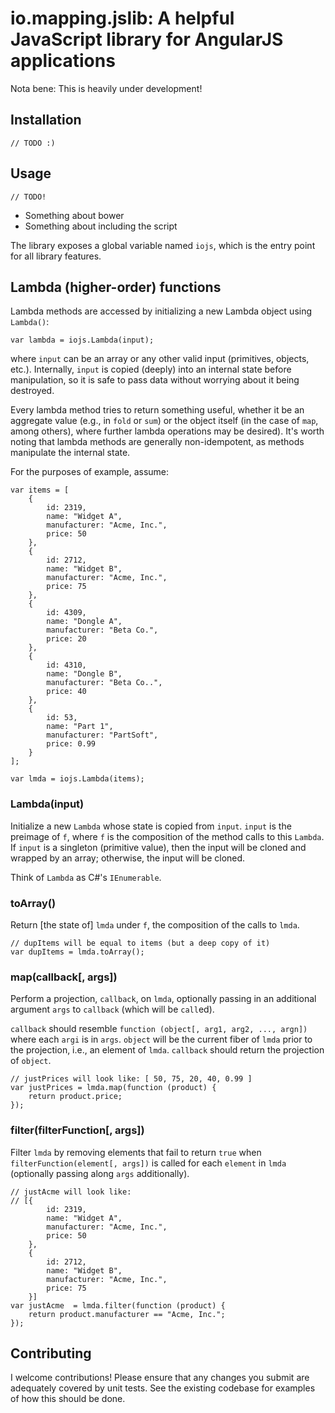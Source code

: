 # io.mapping.jslib: A helpful JavaScript library for AngularJS applications

Nota bene: This is heavily under development!

## Installation

```
// TODO :)
```

## Usage

```
// TODO!
```

* Something about bower
* Something about including the script

The library exposes a global variable named `iojs`, which is the entry point for all library features.

## Lambda (higher-order) functions

Lambda methods are accessed by initializing a new Lambda object using `Lambda()`:

```
var lambda = iojs.Lambda(input);
```

where `input` can be an array or any other valid input (primitives, objects, etc.). Internally, `input` is copied
(deeply) into an internal state before manipulation, so it is safe to pass data without worrying about it being
destroyed.

Every lambda method tries to return something useful, whether it be an aggregate value (e.g., in `fold` or `sum`) or
the object itself (in the case of `map`, among others), where further lambda operations may be desired). It's worth
noting that lambda methods are generally non-idempotent, as methods manipulate the internal state.

For the purposes of example, assume:

```
var items = [
	{
		id: 2319,
		name: "Widget A",
		manufacturer: "Acme, Inc.",
		price: 50
	},
	{
		id: 2712,
		name: "Widget B",
		manufacturer: "Acme, Inc.",
		price: 75
	},
	{
		id: 4309,
		name: "Dongle A",
		manufacturer: "Beta Co.",
		price: 20
	},
	{
		id: 4310,
		name: "Dongle B",
		manufacturer: "Beta Co..",
		price: 40
	},
	{
		id: 53,
		name: "Part 1",
		manufacturer: "PartSoft",
		price: 0.99
	}
];

var lmda = iojs.Lambda(items);
```

### Lambda(input)

Initialize a new `Lambda` whose state is copied from `input`. `input` is the preimage of `f`, where `f` is the
composition of the method calls to this `Lambda`. If `input` is a singleton (primitive value), then the input will
be cloned and wrapped by an array; otherwise, the input will be cloned.

Think of `Lambda` as C#'s `IEnumerable`.

### toArray()

Return \[the state of\] `lmda` under `f`, the composition of the calls to `lmda`.

```
// dupItems will be equal to items (but a deep copy of it)
var dupItems = lmda.toArray();
```

### map(callback\[, args\])

Perform a projection, `callback`, on `lmda`, optionally passing in an additional argument `args` to `callback` (which
will be `call`ed).

`callback` should resemble `function (object[, arg1, arg2, ..., argn])` where each `argi` is in `args`.
`object` will be the current fiber of `lmda` prior to the projection, i.e., an element of `lmda`. `callback` should
return the projection of `object`.

```
// justPrices will look like: [ 50, 75, 20, 40, 0.99 ]
var justPrices = lmda.map(function (product) {
	return product.price;
});
```

### filter(filterFunction\[, args\])

Filter `lmda` by removing elements that fail to return `true` when `filterFunction(element[, args])` is called for each
`element` in `lmda` (optionally passing along `args` additionally).

```
// justAcme will look like:
// [{
    	id: 2319,
    	name: "Widget A",
    	manufacturer: "Acme, Inc.",
    	price: 50
    },
    {
    	id: 2712,
    	name: "Widget B",
    	manufacturer: "Acme, Inc.",
    	price: 75
    }]
var justAcme  = lmda.filter(function (product) {
	return product.manufacturer == "Acme, Inc.";
});
```

## Contributing

I welcome contributions! Please ensure that any changes you submit are adequately covered by unit tests. See the
existing codebase for examples of how this should be done.
